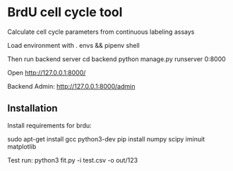 # BrdU cell cycle tool

Calculate cell cycle parameters from continuous labeling assays

Load environment with
	. envs && pipenv shell

Then run backend server
	cd backend
	python manage.py runserver 0:8000
	
Open http://127.0.0.1:8000/

Backend Admin:
http://127.0.0.1:8000/admin


## Installation
Install requirements for brdu:

sudo apt-get install gcc python3-dev
pip install numpy scipy iminuit matplotlib

Test run:
python3 fit.py -i test.csv -o out/123

